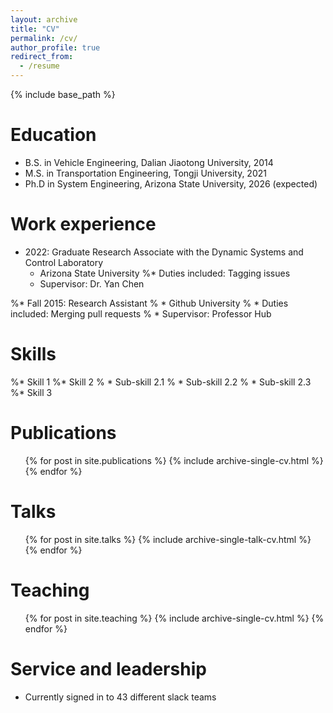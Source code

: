 ```yaml
---
layout: archive
title: "CV"
permalink: /cv/
author_profile: true
redirect_from:
  - /resume
---
```


{% include base_path %}

Education
======
* B.S. in Vehicle Engineering, Dalian Jiaotong University, 2014
* M.S. in Transportation Engineering, Tongji University, 2021
* Ph.D in System Engineering, Arizona State University, 2026 (expected)

Work experience
======
* 2022: Graduate Research Associate with the Dynamic Systems and Control Laboratory
  * Arizona State University
  %* Duties included: Tagging issues
  * Supervisor: Dr. Yan Chen

%* Fall 2015: Research Assistant
%  * Github University
%  * Duties included: Merging pull requests
%  * Supervisor: Professor Hub
  
Skills
======
%* Skill 1
%* Skill 2
%  * Sub-skill 2.1
%  * Sub-skill 2.2
%  * Sub-skill 2.3
%* Skill 3

Publications
======
  <ul>{% for post in site.publications %}
    {% include archive-single-cv.html %}
  {% endfor %}</ul>
  
Talks
======
  <ul>{% for post in site.talks %}
    {% include archive-single-talk-cv.html %}
  {% endfor %}</ul>
  
Teaching
======
  <ul>{% for post in site.teaching %}
    {% include archive-single-cv.html %}
  {% endfor %}</ul>
  
Service and leadership
======
* Currently signed in to 43 different slack teams
